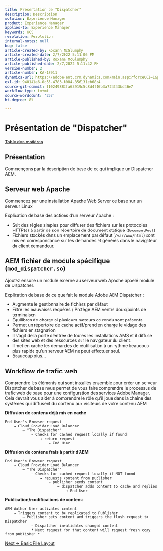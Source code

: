 ```yaml
---
title: Présentation de "Dispatcher"
description: Description
solution: Experience Manager
product: Experience Manager
applies-to: Experience Manager
keywords: KCS
resolution: Resolution
internal-notes: null
bug: false
article-created-by: Roxann McGlumphy
article-created-date: 2/7/2022 5:11:06 PM
article-published-by: Roxann McGlumphy
article-published-date: 2/7/2022 5:11:42 PM
version-number: 2
article-number: KA-17911
dynamics-url: https://adobe-ent.crm.dynamics.com/main.aspx?forceUCI=1&pagetype=entityrecord&etn=knowledgearticle&id=35d146ef-3888-ec11-93b0-0022480837ff
exl-id: 940141a6-0c55-4783-b084-856131eb68c4
source-git-commit: f10249883fa63919c5c8d4f16b3a724243bd46e7
workflow-type: tm+mt
source-wordcount: '267'
ht-degree: 8%

---
```



# Présentation de &quot;Dispatcher&quot;

[Table des matières](https://experienceleague.adobe.com/docs/experience-cloud-kcs/kbarticles/KA-17490.html?lang=fr)

## Présentation

Commençons par la description de base de ce qui implique un Dispatcher AEM.

## Serveur web Apache

Commencez par une installation Apache Web Server de base sur un serveur Linux.

Explication de base des actions d’un serveur Apache :

- Suit des règles simples pour diffuser des fichiers sur les protocoles HTTP(s) à partir de son répertoire de document statique (`DocumentRoot`)
- Fichiers stockés dans un emplacement par défaut (`/var/www/html`) sont mis en correspondance sur les demandes et générés dans le navigateur du client demandeur.




## AEM fichier de module spécifique (`mod_dispatcher.so`)

Ajoutez ensuite un module externe au serveur web Apache appelé module de Dispatcher.

Explication de base de ce que fait le module Adobe AEM Dispatcher :

- Augmente le gestionnaire de fichiers par défaut
- Filtre les mauvaises requêtes / Protège AEM ventre doux/points de terminaison
- Équilibres de charge si plusieurs moteurs de rendu sont présents
- Permet un répertoire de cache actif/prend en charge le vidage des fichiers en stagnation
- Il s’agit de la porte d’entrée de toutes les installations AMS et il diffuse des sites web et des ressources sur le navigateur du client.
- Il met en cache les demandes de réutilisation à un rythme beaucoup plus rapide qu’un serveur AEM ne peut effectuer seul.
- Beaucoup plus...

## Workflow de trafic web

Comprendre les éléments qui sont installés ensemble pour créer un serveur Dispatcher de base nous permet de vous faire comprendre le processus de trafic web de base pour une configuration des services Adobe Manager.
Cela devrait vous aider à comprendre le rôle qu’il joue dans la chaîne des systèmes qui diffusent du contenu aux visiteurs de votre contenu AEM.

<b>Diffusion de contenu déjà mis en cache</b>

```
End User's Browser request 
    → Cloud Provider Load Balancer 
        → "The Dispatcher" 
            → Checks for cached request locally if found 
                → return request 
                    → End User
```

<b>Diffusion de contenu frais à partir d’AEM</b>

```
End User's Browser request 
    → Cloud Provider Load Balancer 
        → "The Dispatcher" 
            → Checks for cached request locally if NOT found 
                → requests content from publisher 
                    → publisher sends content 
                        → dispatcher adds content to cache and replies 
                            → End User
```

<b>Publication/modifications de contenu</b>

```
AEM Author User activates content 
    → Triggers content to be replicated to Publisher 
        → Publisher gets content and triggers the flush request to Dispatcher 
            → Dispatcher invalidates changed content 
            * Next request for that content will request fresh copy from publisher *
```

[Next -> Basic File Layout](https://experienceleague.adobe.com/docs/experience-cloud-kcs/kbarticles/KA-17502.html?lang=fr)